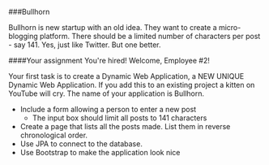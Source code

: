<!--djw:done-->
###Bullhorn

Bullhorn is new startup with an old idea. They want to create a micro-blogging platform. There should be a limited number of characters per post - say 141. Yes, just like Twitter. But one better.

####Your assignment
You're hired! Welcome, Employee #2! 

Your first task is to create a Dynamic Web Application, a NEW UNIQUE Dynamic Web Application. If you add this to an existing project a kitten on YouTube will cry. The name of your application is Bullhorn. 
* Include a form allowing a person to enter a new post 
  * The input box should limit all posts to 141 characters 
* Create a page that lists all the posts made. List them in reverse chronological order. 
* Use JPA to connect to the database.
* Use Bootstrap to make the application look nice